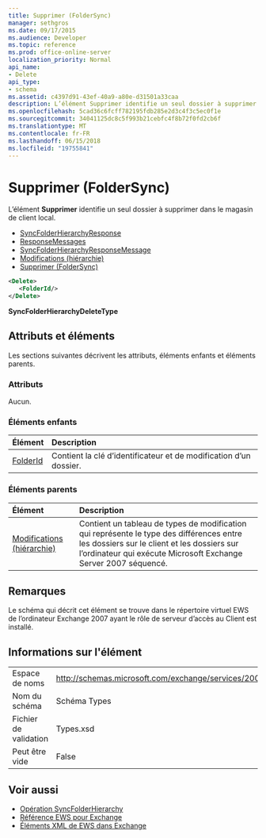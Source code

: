 ```yaml
---
title: Supprimer (FolderSync)
manager: sethgros
ms.date: 09/17/2015
ms.audience: Developer
ms.topic: reference
ms.prod: office-online-server
localization_priority: Normal
api_name:
- Delete
api_type:
- schema
ms.assetid: c4397d91-43ef-40a9-a80e-d31501a33caa
description: L’élément Supprimer identifie un seul dossier à supprimer dans le magasin de client local.
ms.openlocfilehash: 5cad36c6fcff782195fdb285e2d3c4f3c5ec0f1e
ms.sourcegitcommit: 34041125dc8c5f993b21cebfc4f8b72f0fd2cb6f
ms.translationtype: MT
ms.contentlocale: fr-FR
ms.lasthandoff: 06/15/2018
ms.locfileid: "19755841"
---
```

# <a name="delete-foldersync"></a>Supprimer (FolderSync)

L’élément **Supprimer** identifie un seul dossier à supprimer dans le magasin de client local. 
  
- [SyncFolderHierarchyResponse](syncfolderhierarchyresponse.md)  
- [ResponseMessages](responsemessages.md)  
- [SyncFolderHierarchyResponseMessage](syncfolderhierarchyresponsemessage.md)  
- [Modifications (hiérarchie)](changes-hierarchy.md)  
- [Supprimer (FolderSync)](delete-foldersync.md)
  
```xml
<Delete>
   <FolderId/>
</Delete>
```

**SyncFolderHierarchyDeleteType**

## <a name="attributes-and-elements"></a>Attributs et éléments

Les sections suivantes décrivent les attributs, éléments enfants et éléments parents.
  
### <a name="attributes"></a>Attributs

Aucun.
  
### <a name="child-elements"></a>Éléments enfants

|**Élément**|**Description**|
|:-----|:-----|
|[FolderId](folderid.md) <br/> |Contient la clé d’identificateur et de modification d’un dossier.  <br/> |
   
### <a name="parent-elements"></a>Éléments parents

|**Élément**|**Description**|
|:-----|:-----|
|[Modifications (hiérarchie)](changes-hierarchy.md) <br/> |Contient un tableau de types de modification qui représente le type des différences entre les dossiers sur le client et les dossiers sur l’ordinateur qui exécute Microsoft Exchange Server 2007 séquencé.  <br/> |
   
## <a name="remarks"></a>Remarques

Le schéma qui décrit cet élément se trouve dans le répertoire virtuel EWS de l’ordinateur Exchange 2007 ayant le rôle de serveur d’accès au Client est installé.
  
## <a name="element-information"></a>Informations sur l'élément

|||
|:-----|:-----|
|Espace de noms  <br/> |http://schemas.microsoft.com/exchange/services/2006/types  <br/> |
|Nom du schéma  <br/> |Schéma Types  <br/> |
|Fichier de validation  <br/> |Types.xsd  <br/> |
|Peut être vide  <br/> |False  <br/> |
   
## <a name="see-also"></a>Voir aussi

- [Opération SyncFolderHierarchy](syncfolderhierarchy-operation.md)
- [Référence EWS pour Exchange](ews-reference-for-exchange.md)
- [Éléments XML de EWS dans Exchange](ews-xml-elements-in-exchange.md)

